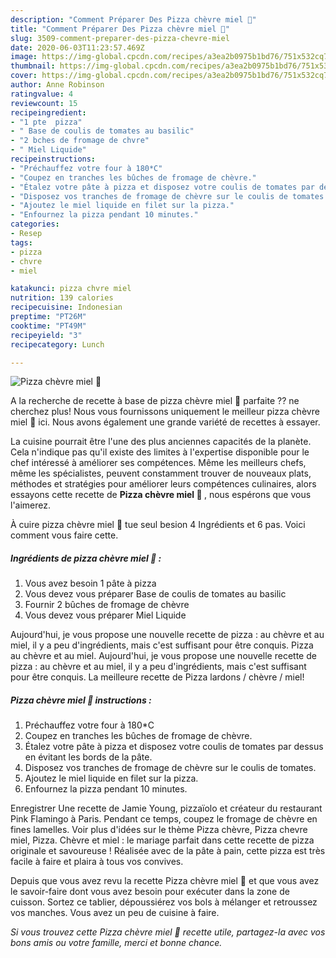 ```yaml
---
description: "Comment Préparer Des Pizza chèvre miel 🧀"
title: "Comment Préparer Des Pizza chèvre miel 🧀"
slug: 3509-comment-preparer-des-pizza-chevre-miel
date: 2020-06-03T11:23:57.469Z
image: https://img-global.cpcdn.com/recipes/a3ea2b0975b1bd76/751x532cq70/pizza-chevre-miel-🧀-photo-principale-de-la-recette.jpg
thumbnail: https://img-global.cpcdn.com/recipes/a3ea2b0975b1bd76/751x532cq70/pizza-chevre-miel-🧀-photo-principale-de-la-recette.jpg
cover: https://img-global.cpcdn.com/recipes/a3ea2b0975b1bd76/751x532cq70/pizza-chevre-miel-🧀-photo-principale-de-la-recette.jpg
author: Anne Robinson
ratingvalue: 4
reviewcount: 15
recipeingredient:
- "1 pte  pizza"
- " Base de coulis de tomates au basilic"
- "2 bches de fromage de chvre"
- " Miel Liquide"
recipeinstructions:
- "Préchauffez votre four à 180*C"
- "Coupez en tranches les bûches de fromage de chèvre."
- "Étalez votre pâte à pizza et disposez votre coulis de tomates par dessus en évitant les bords de la pâte."
- "Disposez vos tranches de fromage de chèvre sur le coulis de tomates."
- "Ajoutez le miel liquide en filet sur la pizza."
- "Enfournez la pizza pendant 10 minutes."
categories:
- Resep
tags:
- pizza
- chvre
- miel

katakunci: pizza chvre miel 
nutrition: 139 calories
recipecuisine: Indonesian
preptime: "PT26M"
cooktime: "PT49M"
recipeyield: "3"
recipecategory: Lunch

---
```



![Pizza chèvre miel 🧀](https://img-global.cpcdn.com/recipes/a3ea2b0975b1bd76/751x532cq70/pizza-chevre-miel-🧀-photo-principale-de-la-recette.jpg)

A la recherche de recette à base de pizza chèvre miel 🧀 parfaite ?? ne cherchez plus! Nous vous fournissons uniquement le meilleur pizza chèvre miel 🧀 ici. Nous avons également une grande variété de recettes à essayer.

La cuisine pourrait être l'une des plus anciennes capacités de la planète. Cela n'indique pas qu'il existe des limites à l'expertise disponible pour le chef intéressé à améliorer ses compétences. Même les meilleurs chefs, même les spécialistes, peuvent constamment trouver de nouveaux plats, méthodes et stratégies pour améliorer leurs compétences culinaires, alors essayons cette recette de <strong> Pizza chèvre miel 🧀 </strong>, nous espérons que vous l'aimerez.

<!--inarticleads1-->

À cuire pizza chèvre miel 🧀 tue seul besion 4 Ingrédients et 6 pas. Voici comment vous faire cette.

##### Ingrédients de pizza chèvre miel 🧀 :

1. Vous avez besoin 1 pâte à pizza
1. Vous devez vous préparer  Base de coulis de tomates au basilic
1. Fournir 2 bûches de fromage de chèvre
1. Vous devez vous préparer  Miel Liquide


Aujourd&#39;hui, je vous propose une nouvelle recette de pizza : au chèvre et au miel, il y a peu d&#39;ingrédients, mais c&#39;est suffisant pour être conquis. Pizza au chèvre et au miel. Aujourd&#39;hui, je vous propose une nouvelle recette de pizza : au chèvre et au miel, il y a peu d&#39;ingrédients, mais c&#39;est suffisant pour être conquis. La meilleure recette de Pizza lardons / chèvre / miel! 

<!--inarticleads2-->

##### Pizza chèvre miel 🧀 instructions :

1. Préchauffez votre four à 180*C
1. Coupez en tranches les bûches de fromage de chèvre.
1. Étalez votre pâte à pizza et disposez votre coulis de tomates par dessus en évitant les bords de la pâte.
1. Disposez vos tranches de fromage de chèvre sur le coulis de tomates.
1. Ajoutez le miel liquide en filet sur la pizza.
1. Enfournez la pizza pendant 10 minutes.


Enregistrer Une recette de Jamie Young, pizzaïolo et créateur du restaurant Pink Flamingo à Paris. Pendant ce temps, coupez le fromage de chèvre en fines lamelles. Voir plus d&#39;idées sur le thème Pizza chèvre, Pizza chevre miel, Pizza. Chèvre et miel : le mariage parfait dans cette recette de pizza originale et savoureuse ! Réalisée avec de la pâte à pain, cette pizza est très facile à faire et plaira à tous vos convives. 

<!--inarticleads1-->

<p>
Depuis que vous avez revu la recette Pizza chèvre miel 🧀 et que vous avez le savoir-faire dont vous avez besoin pour exécuter dans la zone de cuisson. Sortez ce tablier, dépoussiérez vos bols à mélanger et retroussez vos manches. Vous avez un peu de cuisine à faire.
</p>

<p>
<i>Si vous trouvez cette Pizza chèvre miel 🧀 recette utile, partagez-la avec vos bons amis ou votre famille, merci et bonne chance.</i>
</p>
